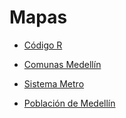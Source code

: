 # Mapas
- [Código R](https://gusgarciacruz.github.io/EconometriaAvanzadaII/Mapas/map2.R)

- [Comunas Medellín](https://gusgarciacruz.github.io/EconometriaAvanzadaII/Mapas/LimiteComunaCorregimiento_2014.zip)

- [Sistema Metro](https://gusgarciacruz.github.io/EconometriaAvanzadaII/Mapas/LineasSistema_2020.zip)

- [Población de Medellín](https://gusgarciacruz.github.io/EconometriaAvanzadaII/Mapas/ProyeccionComuna.xlsx)
